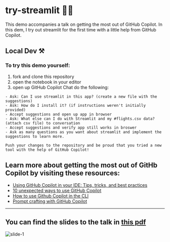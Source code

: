 # try-streamlit 💃🏼
This demo accompanies a talk on getting the most out of GitHub Copilot.
In this dem, I try out streamlit for the first time with a little help from GitHub Copilot.


## Local Dev ⚒️

### To try this demo yourself:
1. fork and clone this repository
2. open the notebook in your editor
3. open up GitHub Copilot Chat do the following:

```
- Ask: Can I use streamlit in this app? (create a new file with the suggestions)
- Ask: How do I install it? (if instructions weren't initially provided)
- Accept suggestions and open up app in browser
- Ask: What else can I do with Streamlit and my #flights.csv data? (attach csv file) to conversation
- Accept suggestions and verify app still works in broswer
- Ask as many questions as you want about streamlit and implement the suggestions to learn more.

Push your changes to the repository and be proud that you tried a new tool with the help of GitHub Copilot!

```

## Learn more about getting the most out of GitHb Copilot by visiting these resources:

- [Using GitHub Copilot in your IDE: Tips, tricks, and best practices](https://github.blog/2024-03-25-how-to-use-github-copilot-in-your-ide-tips-tricks-and-best-practices/)
- [10 unexpected ways to use GitHub Copilot](https://github.blog/2024-01-22-10-unexpected-ways-to-use-github-copilot/)
- [How to use Github Copilot in the CLI](https://www.youtube.com/watch?v=fHwtrOcLAnI&t=32s)
- [Prompt crafting with GitHub Copilot](https://www.youtube.com/watch?v=GPLUGJsVx0s)

---
## You can find the slides to the talk in [this pdf](https://github.com/LadyKerr/gh-copilot-talk/blob/main/vscode-day/gh-copilot-vscode.pdf)

![slide-1](https://github.com/LadyKerr/try-streamlit/assets/47188731/1af40df6-89a8-41bd-b7e0-dfa48682e652)

